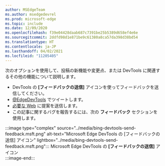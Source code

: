 ```yaml
---
author: MSEdgeTeam
ms.author: msedgedevrel
ms.prod: microsoft-edge
ms.topic: include
ms.date: 12/09/2020
ms.openlocfilehash: f39e04428daab687c7391be25b5389d658ef4e6e
ms.sourcegitcommit: 2ddfd98d1e871be9c61380a8ca57da398d38bd54
ms.translationtype: HT
ms.contentlocale: ja-JP
ms.lasthandoff: 04/02/2021
ms.locfileid: "11205405"
---
```

次のオプションを使用して、投稿の新機能や変更点、または DevTools に関連するその他の機能について説明します。  

*   DevTools の **[フィードバックの送信]** アイコンを使ってフィードバックを送信してください。  
*   [@EdgeDevTools][PostTweetEdgeDevTools] でツイートします。  
*   [必要な Web][TheWebWeWant] に提案を送信します。  
*   この記事に関するバグを報告するには、次の **フィードバック** セクションを使用します。  

:::image type="complex" source="../media/bing-devtools-send-feedback.msft.png" alt-text="Microsoft Edge DevTools の [フィードバックの送信] アイコン" lightbox="../media/bing-devtools-send-feedback.msft.png":::
   Microsoft Edge DevTools の **[フィードバックの送信]** アイコン  
:::image-end:::  

<!-- links -->  

[PostTweetEdgeDevTools]: https://twitter.com/intent/tweet?text=@EdgeDevTools "@EdgeDevTools | ツイートを投稿する"  

[EdgeDevToolsTwitterAccount]: https://twitter.com/EdgeDevTools "@EdgeDevTools Twitter アカウント"  

[GitHubMicrosoftDocsEdgeDeveloperNewIssue]: https://github.com/MicrosoftDocs/edge-developer/issues/new?title=[DevTools%20Docs%20Feedback] "新しい問題 - MicrosoftDocs/edge-developer - GitHub"  

[TheWebWeWant]: https://webwewant.fyi "必要な Web"  
